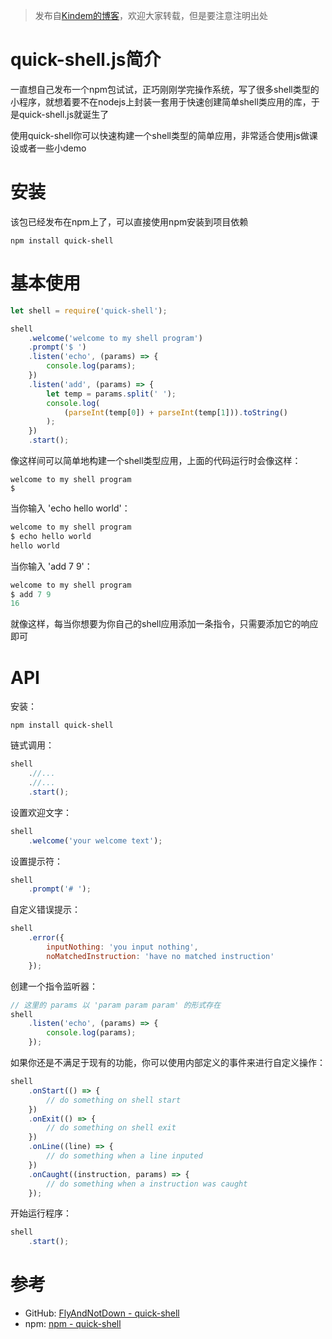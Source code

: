 > 发布自[Kindem的博客](http://www.kindemh.cn/)，欢迎大家转载，但是要注意注明出处

# quick-shell.js简介
一直想自己发布一个npm包试试，正巧刚刚学完操作系统，写了很多shell类型的小程序，就想着要不在nodejs上封装一套用于快速创建简单shell类应用的库，于是quick-shell.js就诞生了

使用quick-shell你可以快速构建一个shell类型的简单应用，非常适合使用js做课设或者一些小demo

# 安装
该包已经发布在npm上了，可以直接使用npm安装到项目依赖

```
npm install quick-shell
```

# 基本使用
```javascript
let shell = require('quick-shell');

shell
    .welcome('welcome to my shell program')
    .prompt('$ ')
    .listen('echo', (params) => {
        console.log(params);
    })
    .listen('add', (params) => {
        let temp = params.split(' ');
        console.log(
            (parseInt(temp[0]) + parseInt(temp[1])).toString()
        );
    })
    .start();
```

像这样间可以简单地构建一个shell类型应用，上面的代码运行时会像这样：

```
welcome to my shell program
$
```

当你输入 'echo hello world'：

```javascript
welcome to my shell program
$ echo hello world
hello world
```

当你输入 'add 7 9'：

```javascript
welcome to my shell program
$ add 7 9
16
```

就像这样，每当你想要为你自己的shell应用添加一条指令，只需要添加它的响应即可

# API
安装：

```
npm install quick-shell
```

链式调用：

```javascript
shell
    .//...
    .//...
    .start();
```

设置欢迎文字：

```javascript
shell
    .welcome('your welcome text');
```

设置提示符：

```javascript
shell
    .prompt('# ');
```

自定义错误提示：

```javascript
shell
    .error({
        inputNothing: 'you input nothing',
        noMatchedInstruction: 'have no matched instruction'
    });
```

创建一个指令监听器：

```javascript
// 这里的 params 以 'param param param' 的形式存在
shell
    .listen('echo', (params) => {
        console.log(params);
    });
```

如果你还是不满足于现有的功能，你可以使用内部定义的事件来进行自定义操作：

```javascript
shell
    .onStart(() => {
        // do something on shell start
    })
    .onExit(() => {
        // do something on shell exit
    })
    .onLine((line) => {
        // do something when a line inputed
    })
    .onCaught((instruction, params) => {
        // do something when a instruction was caught
    });
```

开始运行程序：

```javascript
shell
    .start();
```

# 参考

* GitHub: [FlyAndNotDown - quick-shell](https://github.com/FlyAndNotDown/quick-shell)
* npm: [npm - quick-shell](https://www.npmjs.com/package/quick-shell)

